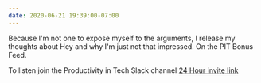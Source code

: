 ```yaml
---
date: 2020-06-21 19:39:00-07:00
---
```


Because I'm not one to expose myself to the arguments, I release my thoughts about Hey and why I'm just not that impressed. On the PIT Bonus Feed.

To listen join the Productivity in Tech Slack channel [24 Hour invite link](https://join.slack.com/t/productivityintech/shared_invite/zt-fcrt67es-y5XaPsnd7CDT9AG~AetL0g)
